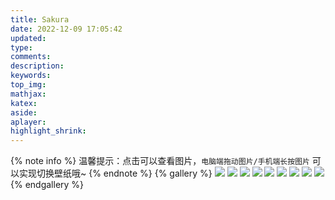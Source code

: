 ```yaml
---
title: Sakura
date: 2022-12-09 17:05:42
updated:
type:
comments:
description:
keywords:
top_img:
mathjax:
katex:
aside:
aplayer:
highlight_shrink:
---
```

{% note info  %}
温馨提示：点击可以查看图片，`电脑端拖动图片/手机端长按图片` 可以实现切换壁纸哦~
{% endnote %}
{% gallery %}
![](https://img.recreyed.ml/202211142334890.jpg)
![](https://img.recreyed.ml/202211142234217.jpg)
![](https://img.recreyed.ml/202211142225482.jpg)
![](https://img.recreyed.ml/202211142225451.jpg)
![](https://img.recreyed.ml/202211142223334.jpg)
![](https://img.recreyed.ml/categories-4.jpg)
![](https://img.recreyed.ml/categories-3.jpg)
![](https://img.recreyed.ml/categories-2.jpg)
![](https://img.recreyed.ml/categories-1.jpg)
{% endgallery %}